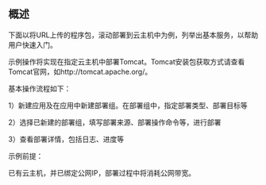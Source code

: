 ## 概述

下面以将URL上传的程序包，滚动部署到云主机中为例，列举出基本服务，以帮助用户快速入门。

示例操作将实现在指定云主机中部署Tomcat。Tomcat安装包获取方式请查看Tomcat官网，如http://tomcat.apache.org/。

基本操作流程如下：

1）新建应用及在应用中新建部署组。在部署组中，指定部署类型、部署目标等

2）选择已新建的部署组，填写部署来源、部署操作命令等，进行部署

3）查看部署详情，包括日志、进度等

示例前提：

已有云主机，并已绑定公网IP，部署过程中将消耗公网带宽。
